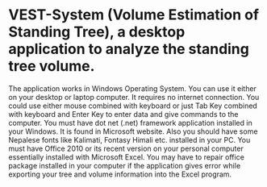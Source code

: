 # VEST-System (Volume Estimation of Standing Tree), a desktop application to analyze the standing tree volume.

The application works in Windows Operating System. You can use it either on your desktop or laptop computer. It requires no internet connection. You could use either mouse combined with keyboard or just Tab Key combined with keyboard and Enter Key to enter data and give commands to the computer. You must have dot net (.net) framework application installed in your Windows. It is found in Microsoft website. Also you should have some Nepalese fonts like Kalimati, Fontasy Himali etc. installed in your PC. You must have Office 2010 or its recent version on your personal computer essentially installed with Microsoft Excel. You may have to repair office package installed in your computer if the application gives error while exporting your tree and volume information into the Excel program. 
